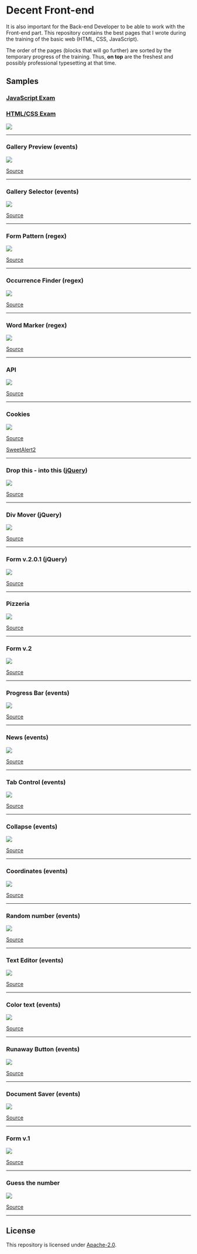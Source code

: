 # Decent Front-end

It is also important for the Back-end Developer to be able to work with the Front-end part. This repository contains the best pages that I wrote during the training of the basic web (HTML, CSS, JavaScript).

The order of the pages (blocks that will go further) are sorted by the temporary progress of the training. Thus, **on top** are the freshest and possibly professional typesetting at that time.

## Samples

### [JavaScript Exam](https://github.com/liannoi/exam-javascript)

### [HTML/CSS Exam](https://github.com/liannoi/exam-html-css)
![](https://github.com/liannoi/exam-html-css/blob/master/res/preview-1400px.png)

---

### Gallery Preview (events)
![](https://github.com/liannoi/decent-frontend/blob/master/src/10-canvas/02-gallery-preview/preview.png)

[Source](https://github.com/liannoi/decent-frontend/blob/master/src/10-canvas/02-gallery-preview)

---

### Gallery Selector (events)
![](https://github.com/liannoi/decent-frontend/blob/master/src/10-canvas/01-gallery-selector/preview.png)

[Source](https://github.com/liannoi/decent-frontend/blob/master/src/10-canvas/01-gallery-selector)

---

### Form Pattern (regex)
![](https://github.com/liannoi/decent-frontend/blob/master/src/09-regex/03-form-pattern/preview.png)

[Source](https://github.com/liannoi/decent-frontend/blob/master/src/09-regex/03-form-pattern)

---

### Occurrence Finder (regex)
![](https://github.com/liannoi/decent-frontend/blob/master/src/09-regex/02-occurrence-finder/preview.png)

[Source](https://github.com/liannoi/decent-frontend/blob/master/src/09-regex/02-occurrence-finder)

---

### Word Marker (regex)
![](https://github.com/liannoi/decent-frontend/blob/master/src/09-regex/01-word-marker/preview.png)

[Source](https://github.com/liannoi/decent-frontend/blob/master/src/09-regex/01-word-marker)

---

### API
![](https://github.com/liannoi/decent-frontend/blob/master/src/08-api-fetch/preview.png)

[Source](https://github.com/liannoi/decent-frontend/blob/master/src/08-api-fetch)

---

### Cookies
![](https://github.com/liannoi/decent-frontend/blob/master/src/07-cookies/preview.png)

[Source](https://github.com/liannoi/decent-frontend/blob/master/src/07-cookies)

[SweetAlert2](https://sweetalert2.github.io/)

---

### Drop this - into this ([jQuery](https://jquery.com/))
![](https://github.com/liannoi/decent-frontend/blob/master/src/06-jquery/03-drop/preview.png)

[Source](https://github.com/liannoi/decent-frontend/blob/master/src/06-jquery/03-drop)

---

### Div Mover (jQuery)
![](https://github.com/liannoi/decent-frontend/blob/master/src/06-jquery/02-div-mover/preview.png)

[Source](https://github.com/liannoi/decent-frontend/blob/master/src/06-jquery/02-div-mover)

---


### Form v.2.0.1 (jQuery)
![](https://github.com/liannoi/decent-frontend/blob/master/src/06-jquery/01-form/preview.png)

[Source](https://github.com/liannoi/decent-frontend/blob/master/src/06-jquery/01-form)

---

### Pizzeria
![](https://github.com/liannoi/decent-frontend/blob/master/src/05-form/02-pizzeria/preview.png)

[Source](https://github.com/liannoi/decent-frontend/blob/master/src/05-form/02-pizzeria)

---

### Form v.2
![](https://github.com/liannoi/decent-frontend/blob/master/src/05-form/01-form/preview.png)

[Source](https://github.com/liannoi/decent-frontend/blob/master/src/05-form/01-form)

---

### Progress Bar (events)
![](https://github.com/liannoi/decent-frontend/blob/master/src/04-events/06-progress-bar/preview.png)

[Source](https://github.com/liannoi/decent-frontend/blob/master/src/04-events/06-progress-bar)

---

### News (events)
![](https://github.com/liannoi/decent-frontend/blob/master/src/04-events/05-news/preview.png)

[Source](https://github.com/liannoi/decent-frontend/blob/master/src/04-events/05-news)

---

### Tab Control (events)
![](https://github.com/liannoi/decent-frontend/blob/master/src/04-events/04-tab-control/preview.png)

[Source](https://github.com/liannoi/decent-frontend/blob/master/src/04-events/04-tab-control)

---

### Collapse (events)
![](https://github.com/liannoi/decent-frontend/blob/master/src/04-events/03-collapse/preview.png)

[Source](https://github.com/liannoi/decent-frontend/blob/master/src/04-events/03-collapse)

---

### Coordinates (events)
![](https://github.com/liannoi/decent-frontend/blob/master/src/04-events/02-coordinates/preview.png)

[Source](https://github.com/liannoi/decent-frontend/blob/master/src/04-events/02-coordinates)

---

### Random number (events)
![](https://github.com/liannoi/decent-frontend/blob/master/src/04-events/01-random-number/preview.png)

[Source](https://github.com/liannoi/decent-frontend/blob/master/src/04-events/01-random-number)

---

### Text Editor (events)
![](https://github.com/liannoi/decent-frontend/blob/master/src/03-events/04-text-editor/preview.png)

[Source](https://github.com/liannoi/decent-frontend/blob/master/src/03-events/04-text-editor)

---

### Color text (events)
![](https://github.com/liannoi/decent-frontend/blob/master/src/03-events/03-color-text/preview.png)

[Source](https://github.com/liannoi/decent-frontend/blob/master/src/03-events/03-color-text)

---

### Runaway Button (events)
![](https://github.com/liannoi/decent-frontend/blob/master/src/03-events/02-runaway-button/preview.png)

[Source](https://github.com/liannoi/decent-frontend/blob/master/src/03-events/02-runaway-button)

---

### Document Saver (events)
![](https://github.com/liannoi/decent-frontend/blob/master/src/03-events/01-document-saver/preview.png)

[Source](https://github.com/liannoi/decent-frontend/blob/master/src/03-events/01-document-saver)

---


### Form v.1
![](https://github.com/liannoi/decent-frontend/blob/master/src/02-form/preview.png)

[Source](https://github.com/liannoi/decent-frontend/blob/master/src/02-form)

---


### Guess the number
![](https://github.com/liannoi/decent-frontend/blob/master/src/01-guess-the-number/preview.png)

[Source](https://github.com/liannoi/decent-frontend/blob/master/src/01-guess-the-number)

---

## License

This repository is licensed under [Apache-2.0](https://github.com/liannoi/decent-frontend/blob/master/LICENSE).

